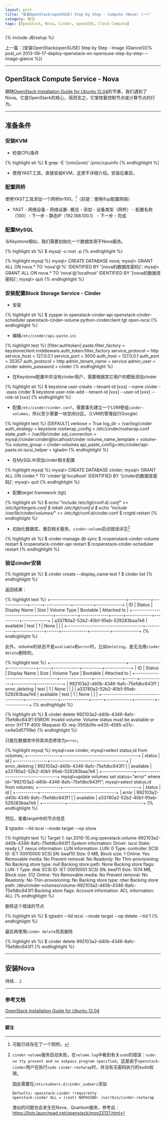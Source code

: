 ```yaml
---
layout: post
title: "安装OpenStack(openSUSE) Step by Step - Compute (Nova) (一)"
category: 笔记
tags: [OpenStack, Nova, Cinder, openSUSE, Cloud Compute]
---
```

{% include JB/setup %}

上一篇：[安装OpenStack(openSUSE) Step by Step - Image (Glance)]({% post_url 2013-06-17-deploy-openstack-on-opensuse-step-by-step---image-glance %})

---

## OpenStack Compute Service - Nova

跟随[OpenStack Installation Guide for Ubuntu 12.04][]的节奏，我们遇到了Nova。它是OpenStack的核心，简而言之，它掌控着控制节点或计算节点的行为。

---

## 准备条件

### 安装KVM

- 检查CPU条件

{% highlight sh %}
$ grep -E '(vmx|svm)' /proc/cpuinfo
{% endhighlight %}

- 使用YAST工具，直接安装KVM，这里不详细介绍。安装后重启。

### 配置网桥

使用YAST工具添加一个网桥br100。[^1]（前提：使用ifup配置网络）

- YAST - 网络设备 - 网络设置- 概览 - 添加 - 设备类型（网桥） - 配置名称（100）- 下一步 - 静态IP（192.168.100.1） - 下一步 - 完成

### 配置MySQL

与Keystone相似，我们需要初始化一个数据库用于Nova服务。

{% highlight sh %}
$ mysql -u root -p
{% endhighlight %}

{% highlight mysql %}
mysql> CREATE DATABASE nova;
mysql> GRANT ALL ON nova.* TO 'nova'@'%' IDENTIFIED BY '[nova的数据库密码]';
mysql> GRANT ALL ON nova.* TO 'nova'@'localhost' IDENTIFIED BY '[nova的数据库密码]';
mysql> quit
{% endhighlight %}

### 安装配置Block Storage Service - Cinder

- 安装

{% highlight sh %}
$ zypper in openstack-cinder-api openstack-cinder-scheduler openstack-cinder-volume python-cinderclient tgt open-iscsi
{% endhighlight %}

- 编辑`/etc/cinder/api-paste.ini`

{% highlight text %}
[filter:authtoken]
paste.filter_factory = keystoneclient.middleware.auth_token:filter_factory
service_protocol = http
service_host = 127.0.0.1
service_port = 5000
auth_host = 127.0.0.1
auth_port = 35357
auth_protocol = http
admin_tenant_name = service
admin_user = cinder
admin_password = cinder
{% endhighlight %}

- 在Keystone配置中并没有cinder用户，需要根据其它用户的模板添加cinder

{% highlight sh %}
$ keystone user-create --tenant-id [xxx] --name cinder --pass cinder
$ keystone user-role-add --tenant-id [xxx] --user-id [xxx] --role-id [xxx]
{% endhighlight %}

- 配置`/etc/cinder/cinder.conf`，需要事先建立一个LVM卷组`cinder-volumes`，所以至少需要一块空闲分区。（LVM的管理自行Google）

{% highlight text %}
[DEFAULT]
verbose = True 
log_dir = /var/log/cinder
auth_strategy = keystone
rootwrap_config = /etc/cinder/rootwrap.conf
state_path = /var/lib/cinder
sql_connection = mysql://cinder:cinder@localhost/cinder
volume_name_template = volume-%s
volume_group = cinder-volumes
api_paste_config=/etc/cinder/api-paste.ini
iscsi_helper = tgtadm
{% endhighlight %}

- 在MySQL中添加cinder相关配置

{% highlight mysql %}
mysql> CREATE DATABASE cinder;
mysql> GRANT ALL ON cinder.* TO 'cinder'@'localhost' IDENTIFIED BY '[cinder的数据库密码]';
mysql> quit
{% endhighlight %}

- 配置target framework (tgt)

{% highlight sh %}
$ echo "include /etc/tgt/conf.d/*.conf" >> /etc/tgt/targets.conf
$ mkdir /etc/tgt/conf.d
$ echo "include /var/lib/cinder/volumes/*" >> /etc/tgt/conf.d/cinder.conf
$ rctgtd restart
{% endhighlight %}

- 初始化数据库，重启相关服务。`cinder-volume`启动错误详见[^2]

{% highlight sh %}
$ cinder-manage db sync
$ rcopenstack-cinder-volume restart
$ rcopenstack-cinder-api restart
$ rcopenstack-cinder-scheduler restart
{% endhighlight %}

### 验证cinder安装

{% highlight sh %}
$ cinder create --display_name test 1
$ cinder list
{% endhighlight %}

返回结果：

{% highlight text %}
+--------------------------------------+-----------+--------------+------+-------------+----------+-------------+
|                  ID                  |   Status  | Display Name | Size | Volume Type | Bootable | Attached to |
+--------------------------------------+-----------+--------------+------+-------------+----------+-------------+
| a33780a2-52b2-40b1-95eb-529283baa7e6 | available |     test     |  1   |     None    |          |             |
+--------------------------------------+-----------+--------------+------+-------------+----------+-------------+
{% endhighlight %}

此外，volume的状态不是`avaliable`和`error`时，比如`deleting`，是无法用`cinder delete`删除的。

{% highlight text %}
+--------------------------------------+----------------+--------------+------+-------------+----------+-------------+
|                  ID                  |     Status     | Display Name | Size | Volume Type | Bootable | Attached to |
+--------------------------------------+----------------+--------------+------+-------------+----------+-------------+
| 992103a2-d40b-4346-8afc-75efdbc643f1 | error_deleting |     test     |  1   |     None    |          |             |
| a33780a2-52b2-40b1-95eb-529283baa7e6 |   available    |     test     |  1   |     None    |          |             |
+--------------------------------------+----------------+--------------+------+-------------+----------+-------------+
{% endhighlight %}

{% highlight sh %}
$ cinder delete 992103a2-d40b-4346-8afc-75efdbc643f1
ERROR: Invalid volume: Volume status must be available or error (HTTP 400) (Request-ID: req-35f0b5fe-e435-4595-a31c-ce4e0d571f8e)
{% endhighlight %}

只能在数据库中将其状态修改为`error`。

{% highlight mysql %}
mysql>use cinder;
mysql>select status,id from volumes;
+----------------+--------------------------------------+
| status         | id                                   |
+----------------+--------------------------------------+
| error_deleting | 992103a2-d40b-4346-8afc-75efdbc643f1 |
| available      | a33780a2-52b2-40b1-95eb-529283baa7e6 |
+----------------+--------------------------------------+
mysql>update volumes set status="error" where id="992103a2-d40b-4346-8afc-75efdbc643f1";
mysql>select status,id from volumes;
+-----------+--------------------------------------+
| status    | id                                   |
+-----------+--------------------------------------+
| error     | 992103a2-d40b-4346-8afc-75efdbc643f1 |
| available | a33780a2-52b2-40b1-95eb-529283baa7e6 |
+-----------+--------------------------------------+
{% endhighlight %}

然后，查看target中的节点信息

$ tgtadm --lld iscsi --mode target --op show

{% highlight text %}
Target 1: iqn.2010-10.org.openstack:volume-992103a2-d40b-4346-8afc-75efdbc643f1
	System information:
		Driver: iscsi
		State: ready
	I_T nexus information:
	LUN information:
		LUN: 0
			Type: controller
			SCSI ID: IET     00010000
			SCSI SN: beaf10
			Size: 0 MB, Block size: 1
			Online: Yes
			Removable media: No
			Prevent removal: No
			Readonly: No
			Thin-provisioning: No
			Backing store type: null
			Backing store path: None
			Backing store flags:
		LUN: 1
			Type: disk
			SCSI ID: IET     00010001
			SCSI SN: beaf11
			Size: 1074 MB, Block size: 512
			Online: Yes
			Removable media: No
			Prevent removal: No
			Readonly: No
			Thin-provisioning: No
			Backing store type: rdwr
			Backing store path: /dev/cinder-volumes/volume-992103a2-d40b-4346-8afc-75efdbc643f1
			Backing store flags:
	Account information:
	ACL information:
		ALL
{% endhighlight %}

删除这个错误的节点

{% highlight sh %}
$ tgtadm --lld iscsi --mode target --op delete --tid 1
{% endhighlight %}

最后再使用`cinder delete`将其删除

{% highlight sh %}
$ cinder delete 992103a2-d40b-4346-8afc-75efdbc643f1
{% endhighlight %}

---

## 安装Nova

待续... :)

---

### 参考文档

[OpenStack Installation Guide for Ubuntu 12.04][]

---

#### 脚注

[^1]: 可能已经存在了一个网桥。

[^2]: `cinder-volume`服务启动失败，在`volume.log`中看到有关`sudo`的错误：`sudo: no tty present and no askpass program specified`，这是由于`openstack-cinder`用户在执行`sudo cinder-rootwrap`时，并没有无密码执行的sudo权限。

	因此需要在`/etc/sudoers.d/cinder_sudoers`添加

		Defaults: openstack-cinder !requiretty
		openstack-cinder ALL = (root) NOPASSWD: /usr/bin/cinder-rootwrap

	类似的问题也会发生在Nova、Quantum服务，参考自：<https://lists.launchpad.net/openstack/msg22121.html>


[OpenStack Installation Guide for Ubuntu 12.04]: http://docs.openstack.org/grizzly/openstack-compute/install/apt/content/
